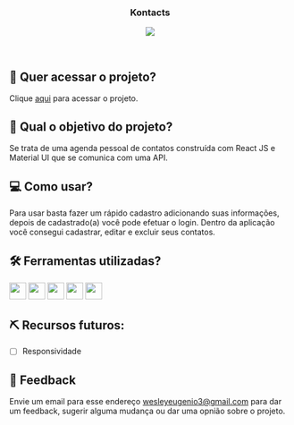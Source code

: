 <h3 align="center">
 Kontacts
</h3>

<p align="center">
 <img src="https://img.shields.io/badge/status-concluído-green?style=for-the-badge"/>
</p>

<br>

## 🔗 Quer acessar o projeto?

Clique [aqui](http://reactjs-mui-kontacts.vercel.app/) para acessar o projeto.

## 🏹 Qual o objetivo do projeto?

Se trata de uma agenda pessoal de contatos construída com React JS e Material UI que se comunica com uma API.

## 💻 Como usar?

Para usar basta fazer um rápido cadastro adicionando suas informações, depois de cadastrado(a) você pode efetuar o login. Dentro da aplicação você consegui cadastrar, editar e excluir seus contatos.

## 🛠️ Ferramentas utilizadas?

<div>
  <img height=30 src="https://img.shields.io/badge/HTML5-E34F26?style=for-the-badge&logo=html5&logoColor=white">
  <img height=30 src="https://img.shields.io/badge/CSS3-1572B6?style=for-the-badge&logo=css3&logoColor=white">
  <img height=30 src="https://img.shields.io/badge/JavaScript-F7DF1E?style=for-the-badge&logo=javascript&logoColor=black">
  <img height=30 src="https://img.shields.io/badge/React-20232A?style=for-the-badge&logo=react&logoColor=61DAFB">
  <img height=30 src="https://img.shields.io/badge/Material--UI-0081CB?style=for-the-badge&logo=material-ui&logoColor=white">
</div>

## ⛏️ Recursos futuros:

- [ ] Responsividade

## 💬 Feedback

Envie um email para esse endereço <wesleyeugenio3@gmail.com> para dar um feedback, sugerir alguma mudança ou dar uma opnião sobre o projeto.
